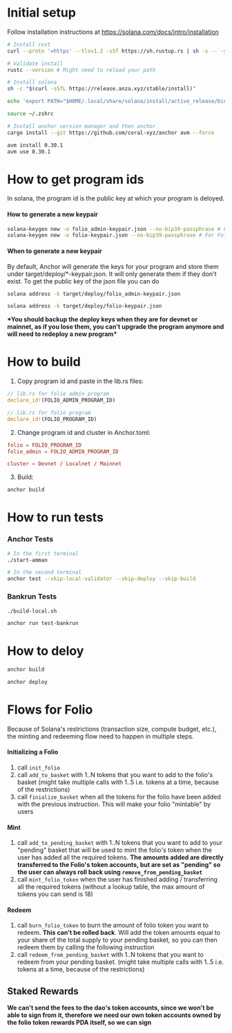 # Initial setup

Follow installation instructions at https://solana.com/docs/intro/installation

```bash
# Install rust
curl --proto '=https' --tlsv1.2 -sSf https://sh.rustup.rs | sh -s -- -y

# Validate install
rustc --version # Might need to reload your path

# Install solana
sh -c "$(curl -sSfL https://release.anza.xyz/stable/install)"

echo 'export PATH="$HOME/.local/share/solana/install/active_release/bin:$PATH"' >> ~/.zshrc

source ~/.zshrc

# Install anchor version manager and then anchor
cargo install --git https://github.com/coral-xyz/anchor avm --force

avm install 0.30.1
avm use 0.30.1
```
# How to get program ids

In solana, the program id is the public key at which your program is deloyed.

#### How to generate a new keypair
```bash
solana-keygen new -o folio_admin-keypair.json --no-bip39-passphrase # For Folio Admin
solana-keygen new -o folio-keypair.json --no-bip39-passphrase # For Folio
```

#### When to generate a new keypair

By default, Anchor will generate the keys for your program and store them under target/deploy/*-keypair.json. It will only generate them if they don't exist. To get the public key of the json file you can do 

```bash
solana address -k target/deploy/folio_admin-keypair.json

solana address -k target/deploy/folio-keypair.json
```

**\*You should backup the deploy keys when they are for devnet or mainnet, as if you lose them, you can't upgrade the program anymore and will need to redeploy a new program\***

# How to build

1. Copy program id and paste in the lib.rs files:

```rust
// lib.rs for folio admin program
declare_id!(FOLIO_ADMIN_PROGRAM_ID)

// lib.rs for folio program
declare_id!(FOLIO_PROGRAM_ID)
```

2. Change program id and cluster in Anchor.toml:

```toml
folio = FOLIO_PROGRAM_ID
folio_admin = FOLIO_ADMIN_PROGRAM_ID

cluster = Devnet / Localnet / Mainnet
```

3. Build:

```bash
anchor build
```

# How to run tests

### Anchor Tests

```bash
# In the first terminal
./start-amman

# In the second terminal
anchor test --skip-local-validator --skip-deploy --skip-build
```

### Bankrun Tests

```bash
./build-local.sh

anchor run test-bankrun
```

# How to deloy
```bash
anchor build

anchor deploy 
```

# Flows for Folio

Because of Solana's restrictions (transaction size, compute budget, etc.), the minting and redeeming flow need to happen in multiple steps.


#### Initializing a Folio
1. call ```init_folio```
2. call ```add_to_basket``` with 1..N tokens that you want to add to the folio's basket (might take multiple calls with 1..5 i.e. tokens at a time, because of the restrictions)
3. call ```finialize_basket``` when all the tokens for the folio have been added with the previous instruction. This will make your folio "mintable" by users

#### Mint 
1. call ```add_to_pending_basket``` with 1..N tokens that you want to add to your "pending" basket that will be used to mint the folio's token when the user has added all the required tokens. **The amounts added are directly transferred to the Folio's token accounts, but are set as "pending" so the user can always roll back using ```remove_from_pending_basket```**
2. call ```mint_folio_token``` when the user has finished adding / transferring all the required tokens (without a lookup table, the max amount of tokens you can send is 18)

#### Redeem
1. call ```burn_folio_token``` to burn the amount of folio token you want to redeem. **This can't be rolled back**. Will add the token amounts equal to your share of the total supply to your pending basket, so you can then redeem them by calling the following instruction
2. call ```redeem_from_pending_basket``` with 1..N tokens that you want to redeem from your pending basket. (might take multiple calls with 1..5 i.e. tokens at a time, because of the restrictions)

## Staked Rewards

**We can't send the fees to the dao's token accounts, since we won't be able to sign from it, therefore we need our own token accounts
owned by the folio token rewards PDA itself, so we can sign**